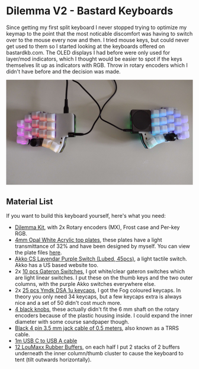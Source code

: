 # Dilemma V2 - Bastard Keyboards
Since getting my first split keyboard I never stopped trying to optimize my keymap to the point that the most noticable discomfort was having to switch over to the mouse every now and then. I tried mouse keys, but could never get used to them so I started looking at the keyboards offered on bastardkb.com. The OLED displays I had before were only used for layer/mod indicators, which I thought would be easier to spot if the keys themselves lit up as indicators with RGB. Throw in rotary encoders which I didn't have before and the decision was made.

[![Dilemma V2](assets/dilemma%20v2/cover.jpg)](docs/dilemma%20v2.md)

## Material List
If you want to build this keyboard yourself, here's what you need:
* [Dilemma Kit](https://bastardkb.com/product/dilemma/), with 2x Rotary encoders (MX), Frost case and Per-key RGB.
* [4mm Opal White Acrylic top plates](https://kunststofplatenshop.nl/product/plexiglas-opaalwit-4-mm/), these plates have a light transmittance of 32% and have been designed by myself. You can view the plate files [here](../dilemma%20v2%20top%20plate/).
* [Akko CS Lavendar Purple Switch (Lubed, 45pcs)](https://akkogear.de/en/products/akko-cs-lavender-purple-switch-lubed-45pcs), a light tactile switch. Akko has a US based website too.
* 2x [10 pcs Gateron Switches](https://aliexpress.com/item/32791600556.html), I got white/clear gateron switches which are light linear switches. I put these on the thumb keys and the two outer columns, with the purple Akko switches everywhere else.
* 2x [25 pcs Ymdk DSA 1u keycaps](https://aliexpress.com/item/4000354001038.html), I got the Fog coloured keycaps. In theory you only need 34 keycaps, but a few keycaps extra is always nice and a set of 50 didn't cost much more.
* [4 black knobs](https://www.amazon.nl/dp/B015IGMWTC?language=en_GB&th=1), these actually didn't fit the 6 mm shaft on the rotary encoders because of the plastic housing inside. I could expand the inner diameter with some course sandpaper though.
* [Black 4 pin 3.5 mm jack cable of 0.5 meters](https://www.amazon.nl/dp/B00EKZR9ZK?language=en_GB), also known as a TRRS cable.
* [1m USB C to USB A cable](https://www.amazon.nl/dp/B07K4J6HJ3?language=en_GB)
* [12 LouMaxx Rubber Buffers](https://www.amazon.nl/dp/B08GKP4311?language=en_GB), on each half I put 2 stacks of 2 buffers underneath the inner column/thumb cluster to cause the keyboard to tent (tilt outwards horizontally).